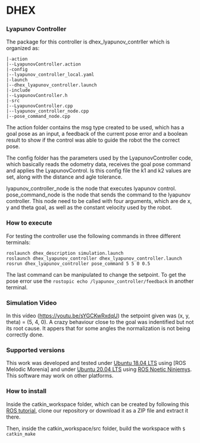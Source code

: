

# DHEX

### Lyapunov Controller

The package for this controller is dhex_lyapunov_contrller which is organized as:
```
|-action
|--LyapunovController.action
|-config
|--lyapunov_controller_local.yaml
|-launch
|--dhex_lyapunov_controller.launch
|-include
|--LyapunovController.h
|-src
|--LyapunovController.cpp
|--lyapunov_controller_node.cpp
|--pose_command_node.cpp
```

The action folder contains the msg type created to be used, which has a goal pose as an input, a feedback of the current pose error and a boolean result to show if the control was able to guide the robot the the correct pose.

The config folder has the parameters used by the LyapunovController code, which basically reads the odometry data, receives the goal pose command and applies the LyapunovControl. Is this config file the k1 and k2 values are set, along with the distance and agle tolerance.

lyapunov_controller_node is the node that executes lyapunov control.
pose_command_node is the node that sends the command to the lyapunov controller. This node need to be called with four arguments, which are de x, y and theta goal, as well as the constant velocity used by the robot.

### How to execute
For testing the controller use the following commands in three different terminals:
```
roslaunch dhex_description simulation.launch 
roslaunch dhex_lyapunov_controller dhex_lyapunov_controller.launch 
rosrun dhex_lyapunov_controller pose_command 5 5 0 0.5
```

The last command can be manipulated to change the setpoint. To get the pose error use the `rostopic echo /lyapunov_controller/feedback` in another terminal.

### Simulation Video

In this vídeo (https://youtu.be/sYGCKwRxdqU) the setpoint given was (x, y, theta) =  (5, 4, 0).
A crazy behaviour close to the goal was indentified but not its root cause. It appers that for some angles the normalization is not being correctly done. 

### Supported versions

This work was developed and tested under [Ubuntu 18.04 LTS](https://ubuntu.com/#download) using [ROS Melodic Morenia] and
under [Ubuntu 20.04 LTS](https://ubuntu.com/#download) using [ROS Noetic Ninjemys](http://wiki.ros.org/noetic/Installation/Ubuntu). This software may work on other platforms.


### How to install

Inside the catkin_workspace folder, which can be created by following this [ROS tutorial](http://wiki.ros.org/ROS/Tutorials), clone our repository or download it as a ZIP file and extract it there.

Then, inside the catkin_workspace/src folder, build the workspace with `$ catkin_make`
